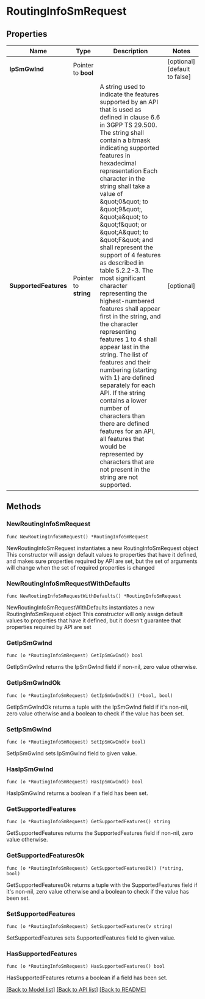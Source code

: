 # RoutingInfoSmRequest

## Properties

Name | Type | Description | Notes
------------ | ------------- | ------------- | -------------
**IpSmGwInd** | Pointer to **bool** |  | [optional] [default to false]
**SupportedFeatures** | Pointer to **string** | A string used to indicate the features supported by an API that is used as defined in clause  6.6 in 3GPP TS 29.500. The string shall contain a bitmask indicating supported features in  hexadecimal representation Each character in the string shall take a value of \&quot;0\&quot; to \&quot;9\&quot;,  \&quot;a\&quot; to \&quot;f\&quot; or \&quot;A\&quot; to \&quot;F\&quot; and shall represent the support of 4 features as described in  table 5.2.2-3. The most significant character representing the highest-numbered features shall  appear first in the string, and the character representing features 1 to 4 shall appear last  in the string. The list of features and their numbering (starting with 1) are defined  separately for each API. If the string contains a lower number of characters than there are  defined features for an API, all features that would be represented by characters that are not  present in the string are not supported.  | [optional] 

## Methods

### NewRoutingInfoSmRequest

`func NewRoutingInfoSmRequest() *RoutingInfoSmRequest`

NewRoutingInfoSmRequest instantiates a new RoutingInfoSmRequest object
This constructor will assign default values to properties that have it defined,
and makes sure properties required by API are set, but the set of arguments
will change when the set of required properties is changed

### NewRoutingInfoSmRequestWithDefaults

`func NewRoutingInfoSmRequestWithDefaults() *RoutingInfoSmRequest`

NewRoutingInfoSmRequestWithDefaults instantiates a new RoutingInfoSmRequest object
This constructor will only assign default values to properties that have it defined,
but it doesn't guarantee that properties required by API are set

### GetIpSmGwInd

`func (o *RoutingInfoSmRequest) GetIpSmGwInd() bool`

GetIpSmGwInd returns the IpSmGwInd field if non-nil, zero value otherwise.

### GetIpSmGwIndOk

`func (o *RoutingInfoSmRequest) GetIpSmGwIndOk() (*bool, bool)`

GetIpSmGwIndOk returns a tuple with the IpSmGwInd field if it's non-nil, zero value otherwise
and a boolean to check if the value has been set.

### SetIpSmGwInd

`func (o *RoutingInfoSmRequest) SetIpSmGwInd(v bool)`

SetIpSmGwInd sets IpSmGwInd field to given value.

### HasIpSmGwInd

`func (o *RoutingInfoSmRequest) HasIpSmGwInd() bool`

HasIpSmGwInd returns a boolean if a field has been set.

### GetSupportedFeatures

`func (o *RoutingInfoSmRequest) GetSupportedFeatures() string`

GetSupportedFeatures returns the SupportedFeatures field if non-nil, zero value otherwise.

### GetSupportedFeaturesOk

`func (o *RoutingInfoSmRequest) GetSupportedFeaturesOk() (*string, bool)`

GetSupportedFeaturesOk returns a tuple with the SupportedFeatures field if it's non-nil, zero value otherwise
and a boolean to check if the value has been set.

### SetSupportedFeatures

`func (o *RoutingInfoSmRequest) SetSupportedFeatures(v string)`

SetSupportedFeatures sets SupportedFeatures field to given value.

### HasSupportedFeatures

`func (o *RoutingInfoSmRequest) HasSupportedFeatures() bool`

HasSupportedFeatures returns a boolean if a field has been set.


[[Back to Model list]](../README.md#documentation-for-models) [[Back to API list]](../README.md#documentation-for-api-endpoints) [[Back to README]](../README.md)


